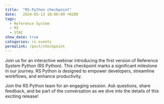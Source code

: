 ```yaml
---
title:  "RS-Python checkpoint"
date:   2024-05-13 10:00:00 +0200
tags:
  - Reference System
  - RS
  - STAC
show_date: true
categories: rs events
permalink: /post/checkpoint
---
```

Join us for an interactive webinar introducing the first version of Reference System Python (RS Python). This checkpoint marks a significant milestone in our journey. RS Python is designed to empower developers, streamline workflows, and enhance productivity.

Join the RS Python team for an engaging session. Ask questions, share feedback, and be part of the conversation as we dive into the details of this exciting release!


